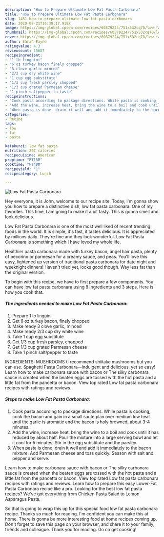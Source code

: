 ```yaml
---
description: "How to Prepare Ultimate Low Fat Pasta Carbonara"
title: "How to Prepare Ultimate Low Fat Pasta Carbonara"
slug: 1431-how-to-prepare-ultimate-low-fat-pasta-carbonara
date: 2020-08-21T16:39:17.918Z
image: https://img-global.cpcdn.com/recipes/60879224/751x532cq70/low-fat-pasta-carbonara-recipe-main-photo.jpg
thumbnail: https://img-global.cpcdn.com/recipes/60879224/751x532cq70/low-fat-pasta-carbonara-recipe-main-photo.jpg
cover: https://img-global.cpcdn.com/recipes/60879224/751x532cq70/low-fat-pasta-carbonara-recipe-main-photo.jpg
author: Sarah Payne
ratingvalue: 4.3
reviewcount: 15687
recipeingredient:
- "1 lb linguini"
- "6 oz turkey bacon finely chopped"
- "3 clove garlic minced"
- "2/3 cup dry white wine"
- "1 cup egg substitute"
- "1/3 cup fresh parsley chopped"
- "1/3 cup grated Parmesan cheese"
- "1 pinch saltpepper to taste"
recipeinstructions:
- "Cook pasta according to package directions. While pasta is cooking, cook the bacon and gain in a small saute plan over medium low heat until the garlic is aromatic and the bacon is holy browned, about 3-4 minutes."
- "Add the wine, increase heat, bring the wine to a boil and cook until it has reduced by about half. Pour the mixture into a large serving bowl and let it cool for 5 minutes. Stir in the egg substitute and the parsley."
- "When pasta is done, drain it well and add it immediately to the bacon mixture. Add Parmesan cheese and toss quickly. Season with salt and pepper and serve."
categories:
- Recipe
tags:
- low
- fat
- pasta

katakunci: low fat pasta 
nutrition: 297 calories
recipecuisine: American
preptime: "PT15M"
cooktime: "PT40M"
recipeyield: "1"
recipecategory: Lunch

---
```



![Low Fat Pasta Carbonara](https://img-global.cpcdn.com/recipes/60879224/751x532cq70/low-fat-pasta-carbonara-recipe-main-photo.jpg)

Hey everyone, it is John, welcome to our recipe site. Today, I'm gonna show you how to prepare a distinctive dish, low fat pasta carbonara. One of my favorites. This time, I am going to make it a bit tasty. This is gonna smell and look delicious.

Low Fat Pasta Carbonara is one of the most well liked of recent trending foods in the world. It is simple, it's fast, it tastes delicious. It is appreciated by millions daily. They're fine and they look wonderful. Low Fat Pasta Carbonara is something which I have loved my whole life.

Healthier pasta carbonara made with turkey bacon, angel hair pasta, plenty of pecorino or parmesan for a creamy sauce, and peas. You&#39;ll love this easy, lightened up version of traditional pasta carbonara for date night and weeknight dinners! Haven&#39;t tried yet, looks good though. Way less fat than the original version.


To begin with this recipe, we have to first prepare a few components. You can have low fat pasta carbonara using 8 ingredients and 3 steps. Here is how you cook that.

<!--inarticleads1-->

##### The ingredients needed to make Low Fat Pasta Carbonara:

1. Prepare 1 lb linguini
1. Get 6 oz turkey bacon, finely chopped
1. Make ready 3 clove garlic, minced
1. Make ready 2/3 cup dry white wine
1. Take 1 cup egg substitute
1. Get 1/3 cup fresh parsley, chopped
1. Get 1/3 cup grated Parmesan cheese
1. Take 1 pinch salt/pepper to taste


INGREDIENTS: MUSHROOMS (I recommend shiitake mushrooms but you can use. Spaghetti Pasta Carbonara—indulgent and delicious, yet so easy! Learn how to make carbonara sauce with bacon or The silky carbonara sauce is created when the beaten eggs are tossed with the hot pasta and a little fat from the pancetta or bacon. View top rated Low fat pasta carbonara recipes with ratings and reviews. 

<!--inarticleads2-->

##### Steps to make Low Fat Pasta Carbonara:

1. Cook pasta according to package directions. While pasta is cooking, cook the bacon and gain in a small saute plan over medium low heat until the garlic is aromatic and the bacon is holy browned, about 3-4 minutes.
1. Add the wine, increase heat, bring the wine to a boil and cook until it has reduced by about half. Pour the mixture into a large serving bowl and let it cool for 5 minutes. Stir in the egg substitute and the parsley.
1. When pasta is done, drain it well and add it immediately to the bacon mixture. Add Parmesan cheese and toss quickly. Season with salt and pepper and serve.


Learn how to make carbonara sauce with bacon or The silky carbonara sauce is created when the beaten eggs are tossed with the hot pasta and a little fat from the pancetta or bacon. View top rated Low fat pasta carbonara recipes with ratings and reviews. Learn how to prepare this easy Lower-Fat Pasta Carbonara recipe like a pro. Looking for the best low fat pasta recipes? We&#39;ve got everything from Chicken Pasta Salad to Lemon Asparagus Pasta. 

So that is going to wrap this up for this special food low fat pasta carbonara recipe. Thanks so much for reading. I'm confident you can make this at home. There is gonna be more interesting food at home recipes coming up. Don't forget to save this page on your browser, and share it to your family, friends and colleague. Thank you for reading. Go on get cooking!
